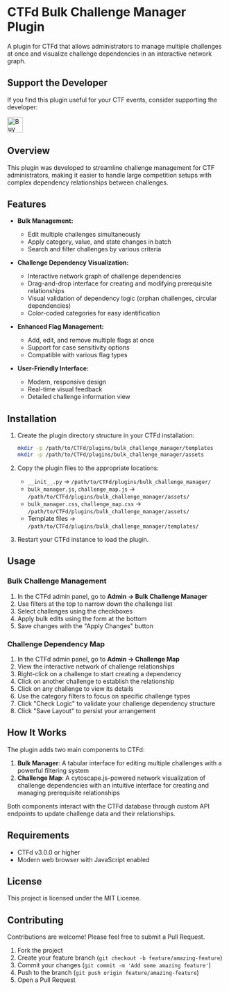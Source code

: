 # CTFd Bulk Challenge Manager Plugin

A plugin for CTFd that allows administrators to manage multiple challenges at once and visualize challenge dependencies in an interactive network graph.

## Support the Developer

If you find this plugin useful for your CTF events, consider supporting the developer:

<a href='https://ko-fi.com/D1D11CYJEY' target='_blank'><img height='36' style='border:0px;height:36px;' src='https://storage.ko-fi.com/cdn/kofi1.png?v=3' border='0' alt='Buy Me a Coffee at ko-fi.com' /></a>

## Overview

This plugin was developed to streamline challenge management for CTF administrators, making it easier to handle large competition setups with complex dependency relationships between challenges.

## Features

- **Bulk Management:**
  - Edit multiple challenges simultaneously
  - Apply category, value, and state changes in batch
  - Search and filter challenges by various criteria

- **Challenge Dependency Visualization:**
  - Interactive network graph of challenge dependencies
  - Drag-and-drop interface for creating and modifying prerequisite relationships
  - Visual validation of dependency logic (orphan challenges, circular dependencies)
  - Color-coded categories for easy identification

- **Enhanced Flag Management:**
  - Add, edit, and remove multiple flags at once
  - Support for case sensitivity options
  - Compatible with various flag types

- **User-Friendly Interface:**
  - Modern, responsive design
  - Real-time visual feedback
  - Detailed challenge information view

## Installation

1. Create the plugin directory structure in your CTFd installation:
   ```bash
   mkdir -p /path/to/CTFd/plugins/bulk_challenge_manager/templates
   mkdir -p /path/to/CTFd/plugins/bulk_challenge_manager/assets
   ```

2. Copy the plugin files to the appropriate locations:
   - `__init__.py` → `/path/to/CTFd/plugins/bulk_challenge_manager/`
   - `bulk_manager.js`, `challenge_map.js` → `/path/to/CTFd/plugins/bulk_challenge_manager/assets/`
   - `bulk_manager.css`, `challenge_map.css` → `/path/to/CTFd/plugins/bulk_challenge_manager/assets/`
   - Template files → `/path/to/CTFd/plugins/bulk_challenge_manager/templates/`

3. Restart your CTFd instance to load the plugin.

## Usage

### Bulk Challenge Management

1. In the CTFd admin panel, go to **Admin → Bulk Challenge Manager**
2. Use filters at the top to narrow down the challenge list
3. Select challenges using the checkboxes
4. Apply bulk edits using the form at the bottom
5. Save changes with the "Apply Changes" button

### Challenge Dependency Map

1. In the CTFd admin panel, go to **Admin → Challenge Map**
2. View the interactive network of challenge relationships
3. Right-click on a challenge to start creating a dependency
4. Click on another challenge to establish the relationship
5. Click on any challenge to view its details
6. Use the category filters to focus on specific challenge types
7. Click "Check Logic" to validate your challenge dependency structure
8. Click "Save Layout" to persist your arrangement

## How It Works

The plugin adds two main components to CTFd:

1. **Bulk Manager**: A tabular interface for editing multiple challenges with a powerful filtering system
2. **Challenge Map**: A cytoscape.js-powered network visualization of challenge dependencies with an intuitive interface for creating and managing prerequisite relationships

Both components interact with the CTFd database through custom API endpoints to update challenge data and their relationships.

## Requirements

- CTFd v3.0.0 or higher
- Modern web browser with JavaScript enabled

## License

This project is licensed under the MIT License.

## Contributing

Contributions are welcome! Please feel free to submit a Pull Request.

1. Fork the project
2. Create your feature branch (`git checkout -b feature/amazing-feature`)
3. Commit your changes (`git commit -m 'Add some amazing feature'`)
4. Push to the branch (`git push origin feature/amazing-feature`)
5. Open a Pull Request
